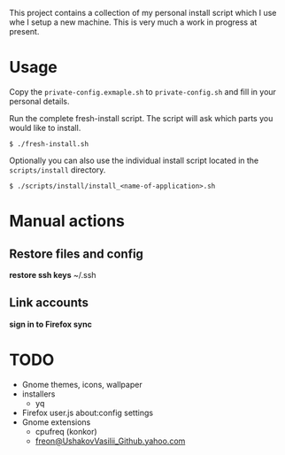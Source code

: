 This project contains a collection of my personal install script which I use whe I setup a new machine. This is very much a work in progress at present.

# Usage

Copy the `private-config.exmaple.sh` to `private-config.sh` and fill in your personal details.

Run the complete fresh-install script. The script will ask which parts you would like to install.

```shell
$ ./fresh-install.sh
```

Optionally you can also use the individual install script located in the `scripts/install` directory.

```shell
$ ./scripts/install/install_<name-of-application>.sh
```

# Manual actions

## Restore files and config

**restore ssh keys**
~/.ssh

## Link accounts

**sign in to Firefox sync**


# TODO

* Gnome themes, icons, wallpaper
* installers
  * yq
* Firefox user.js about:config settings
* Gnome extensions
  * cpufreq (konkor)
  * freon@UshakovVasilii_Github.yahoo.com